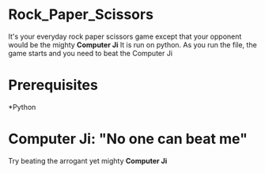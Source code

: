 # Rock_Paper_Scissors
It's your everyday rock paper scissors game except that your opponent would be the mighty **Computer Ji**
It is run on python.
As you run the file, the game starts and you need to beat the Computer Ji
# Prerequisites
*Python
# Computer Ji: "No one can beat me"
Try beating the arrogant yet mighty **Computer Ji**
